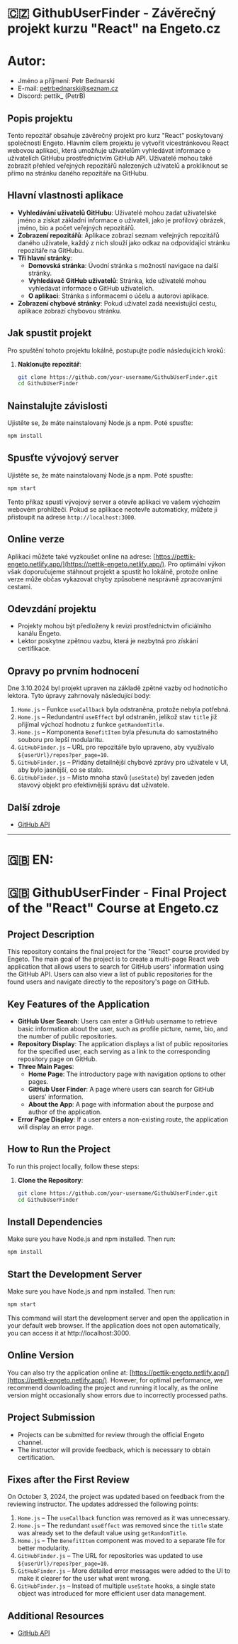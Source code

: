 # 🇨🇿 GithubUserFinder - Závěrečný projekt kurzu "React" na Engeto.cz

# Autor:
- Jméno a příjmení: Petr Bednarski
- E-mail: petrbednarski@seznam.cz
- Discord: pettik_ (PetrB)

## Popis projektu
Tento repozitář obsahuje závěrečný projekt pro kurz "React" poskytovaný společností Engeto. Hlavním cílem projektu je vytvořit vícestránkovou React webovou aplikaci, která umožňuje uživatelům vyhledávat informace o uživatelích GitHubu prostřednictvím GitHub API. Uživatelé mohou také zobrazit přehled veřejných repozitářů nalezených uživatelů a prokliknout se přímo na stránku daného repozitáře na GitHubu.

## Hlavní vlastnosti aplikace
- **Vyhledávání uživatelů GitHubu**: Uživatelé mohou zadat uživatelské jméno a získat základní informace o uživateli, jako je profilový obrázek, jméno, bio a počet veřejných repozitářů.
- **Zobrazení repozitářů**: Aplikace zobrazí seznam veřejných repozitářů daného uživatele, každý z nich slouží jako odkaz na odpovídající stránku repozitáře na GitHubu.
- **Tři hlavní stránky**:
  - **Domovská stránka**: Úvodní stránka s možností navigace na další stránky.
  - **Vyhledávač GitHub uživatelů**: Stránka, kde uživatelé mohou vyhledávat informace o GitHub uživatelích.
  - **O aplikaci**: Stránka s informacemi o účelu a autorovi aplikace.
- **Zobrazení chybové stránky**: Pokud uživatel zadá neexistující cestu, aplikace zobrazí chybovou stránku.

## Jak spustit projekt
Pro spuštění tohoto projektu lokálně, postupujte podle následujících kroků:

1. **Naklonujte repozitář**:
   ```bash
   git clone https://github.com/your-username/GithubUserFinder.git
   cd GithubUserFinder


## Nainstalujte závislosti
Ujistěte se, že máte nainstalovaný Node.js a npm. Poté spusťte:

```bash
npm install
 ```


## Spusťte vývojový server
Ujistěte se, že máte nainstalovaný Node.js a npm. Poté spusťte:


```bash
npm start
```

Tento příkaz spustí vývojový server a otevře aplikaci ve vašem výchozím webovém prohlížeči. Pokud se aplikace neotevře automaticky, můžete ji přistoupit na adrese `http://localhost:3000`.

## Online verze
Aplikaci můžete také vyzkoušet online na adrese: [https://pettik-engeto.netlify.app/](https://pettik-engeto.netlify.app/). Pro optimální výkon však doporučujeme stáhnout projekt a spustit ho lokálně, protože online verze může občas vykazovat chyby způsobené nesprávně zpracovanými cestami.


## Odevzdání projektu
- Projekty mohou být předloženy k revizi prostřednictvím oficiálního kanálu Engeto.
- Lektor poskytne zpětnou vazbu, která je nezbytná pro získání certifikace.

## Opravy po prvním hodnocení

Dne 3.10.2024 byl projekt upraven na základě zpětné vazby od hodnotícího lektora. Tyto úpravy zahrnovaly následující body:

1. `Home.js` – Funkce `useCallback` byla odstraněna, protože nebyla potřebná.
2. `Home.js` – Redundantní `useEffect` byl odstraněn, jelikož stav `title` již přijímal výchozí hodnotu z funkce `getRandomTitle`.
3. `Home.js` – Komponenta `BenefitItem` byla přesunuta do samostatného souboru pro lepší modularitu.
4. `GitHubFinder.js` – URL pro repozitáře bylo upraveno, aby využívalo `${userUrl}/repos?per_page=10`.
5. `GitHubFinder.js` – Přidány detailnější chybové zprávy pro uživatele v UI, aby bylo jasnější, co se stalo.
6. `GitHubFinder.js` – Místo mnoha stavů (`useState`) byl zaveden jeden stavový objekt pro efektivnější správu dat uživatele.


## Další zdroje
- [GitHub API](https://docs.github.com/en/rest/users/users#get-a-user)

-----------------------------------------------------------------------------
# 🇬🇧 EN:

# 🇬🇧 GithubUserFinder - Final Project of the "React" Course at Engeto.cz

## Project Description
This repository contains the final project for the "React" course provided by Engeto. The main goal of the project is to create a multi-page React web application that allows users to search for GitHub users' information using the GitHub API. Users can also view a list of public repositories for the found users and navigate directly to the repository's page on GitHub.

## Key Features of the Application
- **GitHub User Search**: Users can enter a GitHub username to retrieve basic information about the user, such as profile picture, name, bio, and the number of public repositories.
- **Repository Display**: The application displays a list of public repositories for the specified user, each serving as a link to the corresponding repository page on GitHub.
- **Three Main Pages**:
  - **Home Page**: The introductory page with navigation options to other pages.
  - **GitHub User Finder**: A page where users can search for GitHub users' information.
  - **About the App**: A page with information about the purpose and author of the application.
- **Error Page Display**: If a user enters a non-existing route, the application will display an error page.

## How to Run the Project
To run this project locally, follow these steps:

1. **Clone the Repository**:
   ```bash
   git clone https://github.com/your-username/GithubUserFinder.git
   cd GithubUserFinder


## Install Dependencies
Make sure you have Node.js and npm installed. Then run:

```bash
npm install
 ```


## Start the Development Server
Make sure you have Node.js and npm installed. Then run:


```bash
npm start
```


This command will start the development server and open the application in your default web browser. If the application does not open automatically, you can access it at http://localhost:3000.

## Online Version
You can also try the application online at: [https://pettik-engeto.netlify.app/](https://pettik-engeto.netlify.app/). However, for optimal performance, we recommend downloading the project and running it locally, as the online version might occasionally show errors due to incorrectly processed paths.


## Project Submission
- Projects can be submitted for review through the official Engeto channel.
- The instructor will provide feedback, which is necessary to obtain certification.

## Fixes after the First Review

On October 3, 2024, the project was updated based on feedback from the reviewing instructor. The updates addressed the following points:

1. `Home.js` – The `useCallback` function was removed as it was unnecessary.
2. `Home.js` – The redundant `useEffect` was removed since the `title` state was already set to the default value using `getRandomTitle`.
3. `Home.js` – The `BenefitItem` component was moved to a separate file for better modularity.
4. `GitHubFinder.js` – The URL for repositories was updated to use `${userUrl}/repos?per_page=10`.
5. `GitHubFinder.js` – More detailed error messages were added to the UI to make it clearer for the user what went wrong.
6. `GitHubFinder.js` – Instead of multiple `useState` hooks, a single state object was introduced for more efficient user data management.


## Additional Resources
- [GitHub API](https://docs.github.com/en/rest/users/users#get-a-user)

